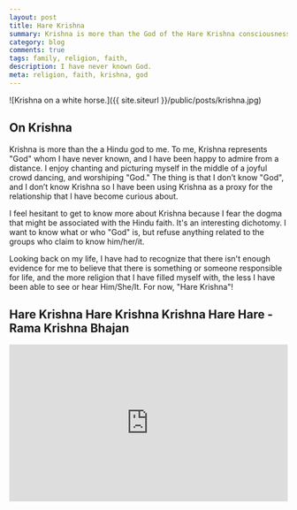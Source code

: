 ```yaml
---
layout: post
title: Hare Krishna
summary: Krishna is more than the God of the Hare Krishna consciousness movement. To me, Krishna represents the God that I have never known.
category: blog
comments: true
tags: family, religion, faith,
description: I have never known God.
meta: religion, faith, krishna, god
---
```


![Krishna on a white horse.]({{ site.siteurl }}/public/posts/krishna.jpg)

## On Krishna

Krishna is more than the a Hindu god to me. To me, Krishna represents "God" whom I have never known, and I have been happy to admire from a distance. I enjoy chanting and picturing myself in the middle of a joyful crowd dancing, and worshiping "God." The thing is that I don’t know "God", and I don’t know Krishna so I have been using Krishna as a proxy for the relationship that I have become curious about.

I feel hesitant to get to know more about Krishna because I fear the dogma that might be associated with the Hindu faith. It's an interesting dichotomy. I want to know what or who "God" is, but refuse anything related to the groups who claim to know him/her/it.

Looking back on my life, I have had to recognize that there isn't enough evidence for me to believe that there is something or someone responsible for life, and the more religion that I have filled myself with, the less I have been able to see or hear Him/She/It. For now, "Hare Krishna"!

## Hare Krishna Hare Krishna Krishna Hare Hare - Rama Krishna Bhajan

<style>.embed-container { position: relative; padding-bottom: 56.25%; height: 0; overflow: hidden; max-width: 100%; } .embed-container iframe, .embed-container object, .embed-container embed { position: absolute; top: 0; left: 0; width: 100%; height: 100%; }</style>
<div class='embed-container'><iframe src='https://www.youtube.com/embed/hfZUrBy4QZQ' frameborder='0' allowfullscreen></iframe></div>
